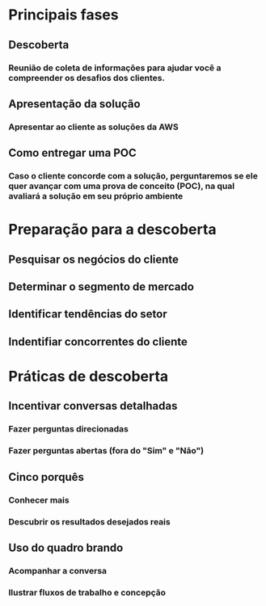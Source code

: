 # Principais fases
## Descoberta
### Reunião de coleta de informações para ajudar você a compreender os desafios dos clientes.

## Apresentação da solução
### Apresentar ao cliente as soluções da AWS

## Como entregar uma POC
### Caso o cliente concorde com a solução, perguntaremos se ele quer avançar com uma prova de conceito (POC), na qual avaliará a solução em seu próprio ambiente

# Preparação para a descoberta
## Pesquisar os negócios do cliente
## Determinar o segmento de mercado
## Identificar tendências do setor
## Indentifiar concorrentes do cliente

# Práticas de descoberta
## Incentivar conversas detalhadas
### Fazer perguntas direcionadas
### Fazer perguntas abertas (fora do "Sim" e "Não")

## Cinco porquês
### Conhecer mais
### Descubrir os resultados desejados reais

## Uso do quadro brando 
### Acompanhar a conversa
### Ilustrar fluxos de trabalho e concepção